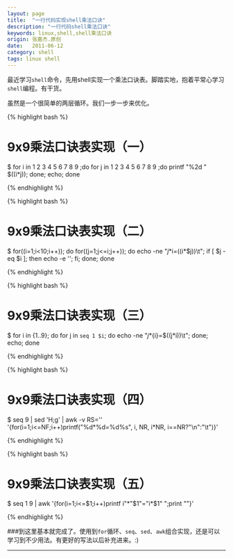 ```yaml
---
layout: page
title:  "一行代码实现shell乘法口诀"
description: "一行代码shell乘法口诀"
keywords: linux,shell,shell乘法口诀
origin: 张嘉杰.原创
date:   2011-06-12
category: shell
tags: linux shell
---
```

最近学习`shell`命令，先用shell实现一个乘法口诀表。脚踏实地，抱着平常心学习`shell`编程。有干货。
<!--more-->

虽然是一个很简单的两层循环。我们一步一步来优化。

{% highlight bash %}

# 9x9乘法口诀表实现（一）
$ for i in 1 2 3 4 5 6 7 8 9 ;do for j in 1 2 3 4 5 6 7 8 9 ;do printf "%2d " $((i*j)); done; echo; done

{% endhighlight %}

{% highlight bash %}

# 9x9乘法口诀表实现（二）
$ for((i=1;i<10;i++)); do for((j=1;j<=i;j++)); do echo -ne "$j*$i=$(($i*$j))\t"; if [ $j -eq $i ]; then echo -e ''; fi; done; done

{% endhighlight %}

{% highlight bash %}

# 9x9乘法口诀表实现（三）
$ for i in {1..9}; do for j in `seq 1 $i`; do echo -ne "${j}*${i}=$((j*i))\t"; done; echo; done

{% endhighlight %}

{% highlight bash %}

# 9x9乘法口诀表实现（四）
$ seq 9 | sed 'H;g' | awk -v RS='' '{for(i=1;i<=NF;i++)printf("%d*%d=%d%s", i, NR, i*NR, i==NR?"\n":"\t")}'

{% endhighlight %}

{% highlight bash %}

# 9x9乘法口诀表实现（五）
$ seq 1 9 | awk '{for(i=1;i<=$1;i++)printf i"*"$1"="i*$1" ";print ""}'

{% endhighlight %}


###到这里基本就完成了。使用到`for`循环、`seq`、`sed`、`awk`组合实现，还是可以学习到不少用法。有更好的写法以后补充进来。:)

-----------------------
